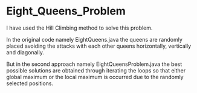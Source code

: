 # Eight_Queens_Problem

I have used the Hill Climbing method to solve this problem.

In the original code namely EightQueens.java the queens are randomly placed avoiding the attacks with each other queens horizontally, vertically and diagonally.

But in the second approach namely EightQueensProblem.java the best possible solutions are obtained through iterating the loops so that either global maximum or the local maximum is occurred due to the randomly selected positions.

